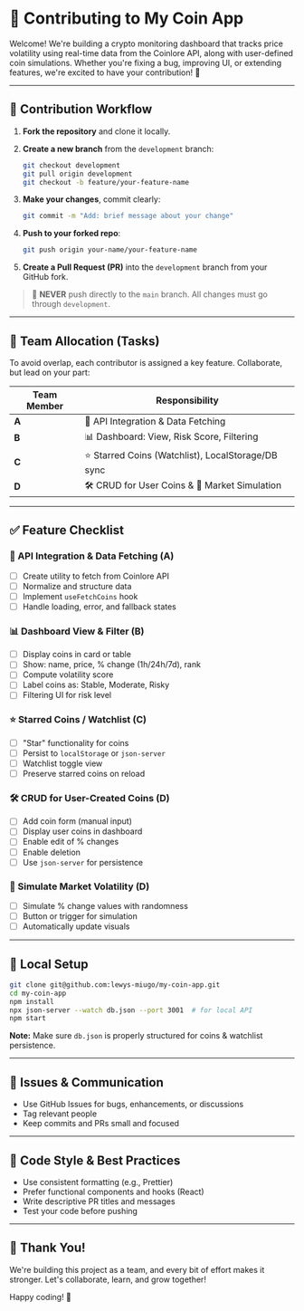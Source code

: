 # 🧠 Contributing to My Coin App

Welcome! We're building a crypto monitoring dashboard that tracks price volatility using real-time data from the Coinlore API, along with user-defined coin simulations. Whether you're fixing a bug, improving UI, or extending features, we're excited to have your contribution! 💪

---

## 📌 Contribution Workflow

1. **Fork the repository** and clone it locally.
2. **Create a new branch** from the `development` branch:
   ```bash
   git checkout development
   git pull origin development
   git checkout -b feature/your-feature-name
   ```

3. **Make your changes**, commit clearly:
   ```bash
   git commit -m "Add: brief message about your change"
   ```

4. **Push to your forked repo**:
   ```bash
   git push origin your-name/your-feature-name
   ```

5. **Create a Pull Request (PR)** into the `development` branch from your GitHub fork.

> 🔁 **NEVER** push directly to the `main` branch. All changes must go through `development`.

---

## 👥 Team Allocation (Tasks)

To avoid overlap, each contributor is assigned a key feature. Collaborate, but lead on your part:

| Team Member | Responsibility                                     |
|-------------|----------------------------------------------------|
| **A**       | 📡 API Integration & Data Fetching                 |
| **B**       | 📊 Dashboard: View, Risk Score, Filtering          |
| **C**       | ⭐ Starred Coins (Watchlist), LocalStorage/DB sync |
| **D**       | 🛠️ CRUD for User Coins & 🧪 Market Simulation      |

---

## ✅ Feature Checklist

### 📡 API Integration & Data Fetching (A)
- [ ] Create utility to fetch from Coinlore API
- [ ] Normalize and structure data
- [ ] Implement `useFetchCoins` hook
- [ ] Handle loading, error, and fallback states

### 📊 Dashboard View & Filter (B)
- [ ] Display coins in card or table
- [ ] Show: name, price, % change (1h/24h/7d), rank
- [ ] Compute volatility score
- [ ] Label coins as: Stable, Moderate, Risky
- [ ] Filtering UI for risk level

### ⭐ Starred Coins / Watchlist (C)
- [ ] "Star" functionality for coins
- [ ] Persist to `localStorage` or `json-server`
- [ ] Watchlist toggle view
- [ ] Preserve starred coins on reload

### 🛠️ CRUD for User-Created Coins (D)
- [ ] Add coin form (manual input)
- [ ] Display user coins in dashboard
- [ ] Enable edit of % changes
- [ ] Enable deletion
- [ ] Use `json-server` for persistence

### 🧪 Simulate Market Volatility (D)
- [ ] Simulate % change values with randomness
- [ ] Button or trigger for simulation
- [ ] Automatically update visuals

---

## 🧪 Local Setup

```bash
git clone git@github.com:lewys-miugo/my-coin-app.git
cd my-coin-app
npm install
npx json-server --watch db.json --port 3001  # for local API
npm start
```

**Note:** Make sure `db.json` is properly structured for coins & watchlist persistence.

---

## 💬 Issues & Communication

- Use GitHub Issues for bugs, enhancements, or discussions
- Tag relevant people
- Keep commits and PRs small and focused

---

## 🧹 Code Style & Best Practices

- Use consistent formatting (e.g., Prettier)
- Prefer functional components and hooks (React)
- Write descriptive PR titles and messages
- Test your code before pushing

---

## 🙏 Thank You!

We're building this project as a team, and every bit of effort makes it stronger. Let's collaborate, learn, and grow together!

Happy coding! 🚀
